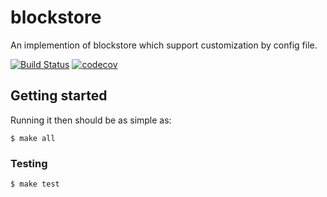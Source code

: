 # blockstore

An implemention of blockstore which support customization by config file.

[![Build Status](https://circleci.com/gh/DSiSc/blockstore/tree/master.svg?style=shield)](https://circleci.com/gh/DSiSc/blockstore/tree/master)
[![codecov](https://codecov.io/gh/DSiSc/blockstore/branch/master/graph/badge.svg)](https://codecov.io/gh/DSiSc/blockstore)

## Getting started

Running it then should be as simple as:

```
$ make all
```

### Testing

```
$ make test
```

